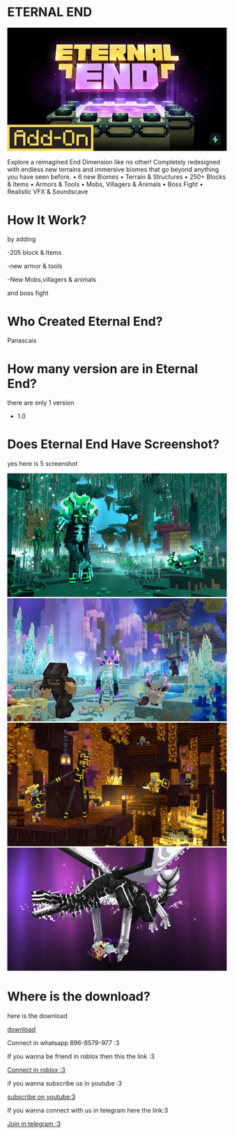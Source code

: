 <h1>ETERNAL END</h1>
<img src="maxresdefault.jpg">
<p>Explore a reimagined End Dimension like no other! Completely redesigned with endless new terrains and immersive biomes that go beyond anything you have seen before.
• 6 new Biomes
• Terrain & Structures
• 250+ Blocks & Items
• Armors & Tools
• Mobs, Villagers & Animals
• Boss Fight
• Realistic VFX & Soundscave</p>
<h1>How It Work?</h1>
<p>by adding</p>
<p>-205 block & Items</p>
<p>-new armor & tools</p>
<p>-New Mobs,villagers & animals</p>
<p>and boss fight</p>
<h1>Who Created Eternal End?</h1>
<p>Panascais</p>
<h1>How many version are in Eternal End?</h1>
<p>there are only 1 version</p>
<ul>
<li>1.0</li>
</ul>
<h1>Does Eternal End Have Screenshot?</h1>
<p>yes here is 5 screenshot</p>
<img src="EternalEnd_MarketingScreenshot_1.jpg">
<img src="EternalEnd_MarketingScreenshot_2.jpg">
<img src="EternalEnd_MarketingScreenshot_3.jpg
">
<img src="EternalEnd_MarketingScreenshot_10.jpg">
<h1>Where is the download?</h1>
<p>here is the download</p>
<a href="https://bedrock-hub.blogspot.com/2025/08/eternal-end.html?m=1" download>download</a>
<p>Connect in whatsapp 896-8579-977 :3</p>
<p>If you wanna be friend in roblox then this the link :3</p>
<a href="https://www.roblox.com/share?code=1db53eae1e69fe4780b57f19ae388f19&type=Profile&source=ProfileShare&stamp=1757743352086" download>Connect in roblox :3</a><p>if you wanna subscribe us in youtube :3</p>
<a href="https://youtube.com/@brutal_studio?feature=shared" download>subscribe on youtube:3</a><p>If you wanna connect with us in telegram here the link:3</p>
<a href="https://t.me/+jeNobnO7N2gzZGQ1"download>Join in telegram :3</a>
